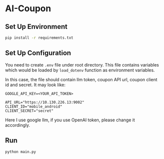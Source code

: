# AI-Coupon

## Set Up Environment

```Bash
pip install -r requirements.txt
```

## Set Up Configuration
You need to create `.env` file under root directory. This file contains variables which would be loaded by `load_dotenv` function as environment variables.

In this case, the file should contain llm token, coupon API url, coupon client id and secret. It may look like:
```
GOOGLE_API_KEY=<YOUR_API_TOKEN>

API_URL="https://10.130.226.13:9002"
CLIENT_ID="mobile_android"
CLIENT_SECRET="secret"
```
Here I use google llm, if you use OpenAI token, please change it accordingly.

## Run

```Bash
python main.py
```